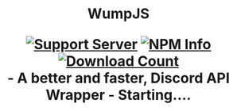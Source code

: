 <h1 width="512" height="512" align="center">WumpJS</p>
<div align="center">
<a href="https://discord.gg/FVc4Ha4G7P"><img src="https://img.shields.io/discord/1058766653741084773?color=3437eb&logo=discord&logoColor=blie" alt="Support Server" /></a>
<a href="https://www.npmjs.com/package/wump.js"><img src="https://img.shields.io/npm/v/wump.js.svg?maxAge=3600" alt="NPM Info" /></a>
<a href="https://www.npmjs.com/package/wump.js"><img src="https://img.shields.io/npm/dt/wump.js.svg?maxAge=3600" alt="Download Count" /></a>
</div>
- A better and faster, Discord API Wrapper
- Starting....
